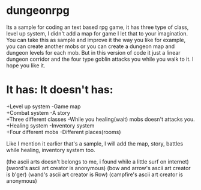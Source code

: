# dungeonrpg
Its a sample for coding an text based rpg game, it has three type of class, level up system, I didn't add a map for game I let that to your imagination. You can take this as sample and improve it the way you like for example, you can create another mobs or you can create a dungeon map and dungeon levels for each mob. But in this version of code it just a linear dungeon corridor and the four type goblin attacks you while you walk to it. I hope you like it.

# It has:                                              It doesn't has:<br>
+Level up system                                       -Game map<br>
+Combat system                                         -A story<br>
+Three different classes                               -While you healing(wait) mobs doesn't attacks you.<br>
+Healing system                                        -Inventory system<br>
+Four different mobs                                   -Different places(rooms)<br>
                                             
Like I mention it earlier that's a sample, I will add the map, story, battles while healing, inventory system too.

(the ascii arts doesn't belongs to me, i found while a little surf on internet)
(sword's ascii art creator is anonymous)
(bow and arrow's ascii art creator is b'ger)
(wand's ascii art creator is Row)
(campfire's ascii art creator is anonymous)
